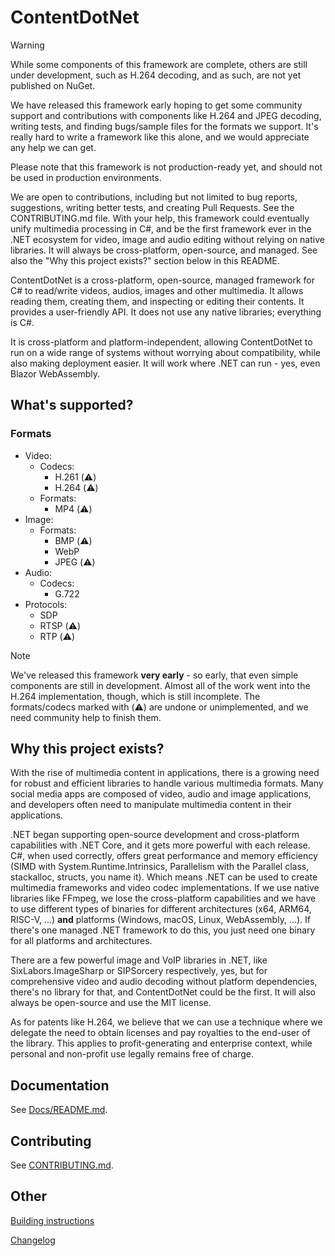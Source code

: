 ﻿# ContentDotNet

> [!WARNING]
> While some components of this framework are complete, others are still under development,
> such as H.264 decoding, and as such, are not yet published on NuGet.
>
> We have released this framework early hoping to get some community support and contributions
> with components like H.264 and JPEG decoding, writing tests, and finding bugs/sample files
> for the formats we support. It's really hard to write a framework like this alone, and we
> would appreciate any help we can get.
>
> Please note that this framework is not production-ready yet, and should not be used in
> production environments.
>
> We are open to contributions, including but not limited to bug reports, suggestions,
> writing better tests, and creating Pull Requests. See the CONTRIBUTING.md file.
> With your help, this framework could eventually unify multimedia processing in C#,
> and be the first framework ever in the .NET ecosystem for video, image and audio editing without relying on
> native libraries. It will always be cross-platform, open-source, and managed. See also the
> "Why this project exists?" section below in this README.

ContentDotNet is a cross-platform, open-source, managed framework for C# to read/write videos, audios, images and other multimedia. It allows reading them,
creating them, and inspecting or editing their contents. It provides a user-friendly API. It does not use any native libraries; everything is C#.

It is cross-platform and platform-independent, allowing ContentDotNet to run on a wide range of systems without
worrying about compatibility, while also making deployment easier. It will work where .NET can run - yes, even Blazor WebAssembly.

## What's supported?
### Formats

- Video:
    - Codecs:
        - H.261 (⚠️)
        - H.264 (⚠️)
    - Formats:
        - MP4 (⚠️)
- Image:
    - Formats:
        - BMP (⚠️)
        - WebP
        - JPEG (⚠️)
- Audio:
    - Codecs:
        - G.722
- Protocols:
    - SDP
    - RTSP (⚠️)
    - RTP (⚠️)
 
> [!NOTE]
> We've released this framework **very early** - so early, that even simple components
> are still in development. Almost all of the work went into the H.264 implementation,
> though, which is still incomplete. The formats/codecs marked with (⚠️) are undone or unimplemented,
> and we need community help to finish them.

## Why this project exists?
With the rise of multimedia content in applications, there is a growing need for robust and efficient libraries to handle various multimedia formats.
Many social media apps are composed of video, audio and image applications, and developers often need to manipulate multimedia content in their applications.

.NET began supporting open-source development and cross-platform capabilities with .NET Core, and it gets more powerful with each
release. C#, when used correctly, offers great performance and memory efficiency (SIMD with System.Runtime.Intrinsics,
Parallelism with the Parallel class, stackalloc, structs, you name it). Which means .NET can be used to create multimedia
frameworks and video codec implementations. If we use native libraries like FFmpeg, we lose the cross-platform capabilities and
we have to use different types of binaries for different architectures (x64, ARM64, RISC-V, ...) **and** platforms (Windows, macOS, Linux, WebAssembly, ...).
If there's one managed .NET framework to do this, you just need one binary for all platforms and architectures.

There are a few powerful image and VoIP libraries in .NET, like SixLabors.ImageSharp or SIPSorcery respectively, yes, but for comprehensive video and audio decoding without
platform dependencies, there's no library for that, and ContentDotNet could be the first. It will also always be open-source and use the MIT license.

As for patents like H.264, we believe that we can use a technique where we delegate the need to obtain licenses and pay royalties
to the end-user of the library. This applies to profit-generating and enterprise context, while personal and non-profit use legally remains free of charge.

## Documentation
See [Docs/README.md](Docs/README.md).

## Contributing
See [CONTRIBUTING.md](CONTRIBUTING.md).

## Other

[Building instructions](BUILDING.md)

[Changelog](CHANGELOG.md)
